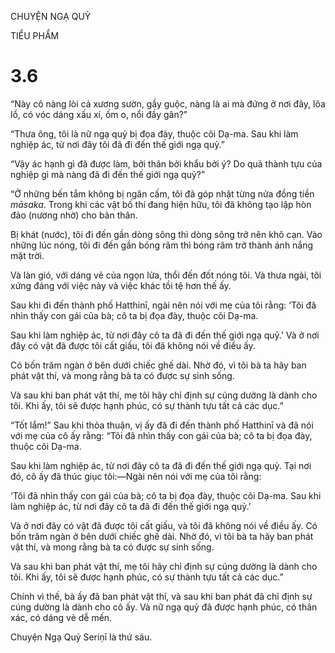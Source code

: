 CHUYỆN NGẠ QUỶ

TIỂU PHẨM

# 3.6

“Này cô nàng lòi cả xương sườn, gầy guộc, nàng là ai mà đứng ở nơi đây, lõa lồ, có vóc dáng xấu xí, ốm o, nổi đầy gân?”

“Thưa ông, tôi là nữ ngạ quỷ bị đọa đày, thuộc cõi Dạ-ma. Sau khi làm nghiệp ác, từ nơi đây tôi đã đi đến thế giới ngạ quỷ.”

“Vậy ác hạnh gì đã được làm, bởi thân bởi khẩu bởi ý? Do quả thành tựu của nghiệp gì mà nàng đã đi đến thế giới ngạ quỷ?”

“Ở những bến tắm không bị ngăn cấm, tôi đã góp nhặt từng nửa đồng tiền _māsaka_. Trong khi các vật bố thí đang hiện hữu, tôi đã không tạo lập hòn đảo (nương nhờ) cho bản thân.

Bị khát (nước), tôi đi đến gần dòng sông thì dòng sông trở nên khô cạn. Vào những lúc nóng, tôi đi đến gần bóng râm thì bóng râm trở thành ánh nắng mặt trời.

Và làn gió, với dáng vẻ của ngọn lửa, thổi đến đốt nóng tôi. Và thưa ngài, tôi xứng đáng với việc này và việc khác tồi tệ hơn thế ấy.

Sau khi đi đến thành phố Hatthinī, ngài nên nói với mẹ của tôi rằng: ‘Tôi đã nhìn thấy con gái của bà; cô ta bị đọa đày, thuộc cõi Dạ-ma.

Sau khi làm nghiệp ác, từ nơi đây cô ta đã đi đến thế giới ngạ quỷ.’ Và ở nơi đây có vật đã được tôi cất giấu, tôi đã không nói về điều ấy.

Có bốn trăm ngàn ở bên dưới chiếc ghế dài. Nhờ đó, vì tôi bà ta hãy ban phát vật thí, và mong rằng bà ta có được sự sinh sống.

Và sau khi ban phát vật thí, mẹ tôi hãy chỉ định sự cúng dường là dành cho tôi. Khi ấy, tôi sẽ được hạnh phúc, có sự thành tựu tất cả các dục.”

“Tốt lắm!” Sau khi thỏa thuận, vị ấy đã đi đến thành phố Hatthinī và đã nói với mẹ của cô ấy rằng: “Tôi đã nhìn thấy con gái của bà; cô ta bị đọa đày, thuộc cõi Dạ-ma.

Sau khi làm nghiệp ác, từ nơi đây cô ta đã đi đến thế giới ngạ quỷ. Tại nơi đó, cô ấy đã thúc giục tôi:—Ngài nên nói với mẹ của tôi rằng:

‘Tôi đã nhìn thấy con gái của bà; cô ta bị đọa đày, thuộc cõi Dạ-ma. Sau khi làm nghiệp ác, từ nơi đây cô ta đã đi đến thế giới ngạ quỷ.’

Và ở nơi đây có vật đã được tôi cất giấu, và tôi đã không nói về điều ấy. Có bốn trăm ngàn ở bên dưới chiếc ghế dài. Nhờ đó, vì tôi bà ta hãy ban phát vật thí, và mong rằng bà ta có được sự sinh sống.

Và sau khi ban phát vật thí, mẹ tôi hãy chỉ định sự cúng dường là dành cho tôi. Khi ấy, tôi sẽ được hạnh phúc, có sự thành tựu tất cả các dục.”

Chính vì thế, bà ấy đã ban phát vật thí, và sau khi ban phát đã chỉ định sự cúng dường là dành cho cô ấy. Và nữ ngạ quỷ đã được hạnh phúc, có thân xác, có dáng vẻ dễ mến.

Chuyện Ngạ Quỷ Seriṇī là thứ sáu.
